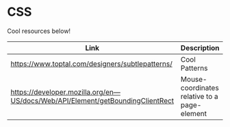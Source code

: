 # CSS

Cool resources below!

| Link                                                                           | Description                                  | Added by                                           |
| ------------------------------------------------------------------------------ | -------------------------------------------- | -------------------------------------------------- |
| https://www.toptal.com/designers/subtlepatterns/                               | Cool Patterns                                | @[cerealenjoyer](https://github.com/cerealenjoyer) |
| https://developer.mozilla.org/en—US/docs/Web/API/Element/getBoundingClientRect | Mouse-coordinates relative to a page-element | @[0bubbles0](https://github.com/0bubbles0)         |
